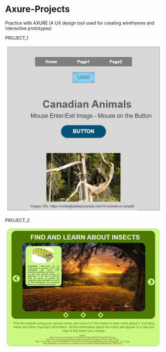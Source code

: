 # Axure-Projects

Practice with AXURE (A UX design tool used for creating wireframes and interactive prototypes)

PROJECT_1

![alt text](PROJECT_1/images/page2.png)

PROJECT_2

![alt text](PROJECT_2/images/home/insects.png)
